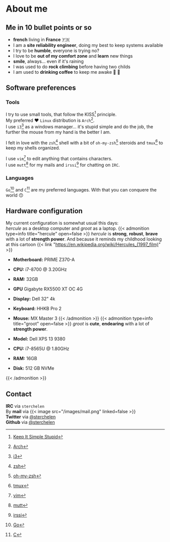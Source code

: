 # About me


## Me in 10 bullet points or so

* **french** living in **France** :fr:
* I am a **site reliability engineer**, doing my best to keep systems available
* I try to be **humble**, everyone is trying no?
* I love to be **out of my comfort zone** and **learn** new things
* **smile**, always... even if it's raining
* I was used to do **rock climbing** before having two childs
* I am used to **drinking coffee** to keep me awake :baby: :baby:

## Software preferences
### Tools
I try to use small tools, that follow the KISS[^1] principle.  
My preferred :heart: `Linux` distribution is `Arch`[^2].  
I use `i3`[^3] as a windows manager... it's stupid simple and do the job, the further the mouse from my hand is the better I am.  

I felt in love with the `zsh`[^4] shell with a bit of `oh-my-zsh`[^5] steroids and `tmux`[^6] to keep my shells organized.

I use `vim`[^7] to edit anything that contains characters.  
I use `mutt`[^8] for my mails and `irssi`[^9] for chatting on `IRC`.

### Languages
`Go`[^10] and `C`[^11] are my preferred languages. With that you can conquere the world :upside_down_face:

## Hardware configuration
My current configuration is somewhat usual this days:  
*hercule* as a desktop computer and *groot* as a laptop.
{{< admonition type=info title="hercule" open=false >}}
*hercule* is **strong**, **robust**, **brave** with a lot of **strength power**. And because it reminds my childhood looking at this cartoon {{< link "https://en.wikipedia.org/wiki/Hercules_(1997_film)" >}}

- **Motherboard:** PRIME Z370-A
- **CPU:** i7-8700 @ 3.20GHz
- **RAM:** 32GB
- **GPU** Gigabyte RX5500 XT OC 4G
- **Display:** Dell 32" 4k
- **Keyboard:** HHKB Pro 2
- **Mouse:** MX Master 3
{{< /admonition >}}
{{< admonition type=info title="groot" open=false >}}
*groot* is **cute**, **endearing** with a lot of **strength power**.

- **Model:** Dell XPS 13 9380
- **CPU:** i7-8565U @ 1.80GHz
- **RAM:** 16GB
- **Disk:** 512 GB NVMe

{{< /admonition >}}
## Contact
**IRC** via `sterchelen`  
By **mail** via {{< image src="/images/mail.png" linked=false >}}  
**Twitter** via [@sterchelen](https://twitter.com/sterchelen)  
**Github** via [@sterchelen](https://github.com/sterchelen)   


[^1]: [Keep It Simple Stupid](https://en.wikipedia.org/wiki/KISS_principle)
[^2]: [Arch](https://wiki.archlinux.org/index.php/Arch_Linux#Principles)
[^3]: [i3](https://i3wm.org/)
[^4]: [zsh](https://wiki.archlinux.org/index.php/zsh)
[^5]: [oh-my-zsh](https://ohmyz.sh/)
[^6]: [tmux](https://wiki.archlinux.org/index.php/Tmux)
[^7]: [vim](https://www.vim.org/)
[^8]: [mutt](http://www.mutt.org/)
[^9]: [irssi](https://irssi.org/)
[^10]: [Go](https://golang.org)
[^11]: [C](https://en.wikipedia.org/wiki/C_(programming_language))


